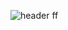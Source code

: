 ![header](https://capsule-render.vercel.app/api?type=Waving&color=4e63d6&height=200&section=header&text=이상규&fontSize=50&animation=fadeIn&fontColor=DDDDDD)
ff